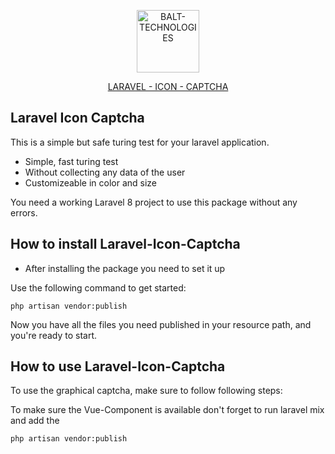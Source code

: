 <p align="center">
<a href="https://www.balt.de"><img width="100" src="https://www.balt.de/images/balt.png" alt="BALT-TECHNOLOGIES"></a>
</p>
<p align="center">
<a href="https://github.com/balt-technologies/laravel-icon-captcha">LARAVEL - ICON - CAPTCHA</a>
</p>

## Laravel Icon Captcha

This is a simple but safe turing test for your laravel application.

- Simple, fast turing test
- Without collecting any data of the user
- Customizeable in color and size

You need a working Laravel 8 project to use this package without any errors.

## How to install Laravel-Icon-Captcha
- After installing the package you need to set it up

Use the following command to get started:

```
php artisan vendor:publish
```

Now you have all the files you need published in your resource path, and you're ready to start.

## How to use Laravel-Icon-Captcha

To use the graphical captcha, make sure to follow following steps:

To make sure the Vue-Component is available don't forget to run laravel mix and add the 
```
php artisan vendor:publish
```
